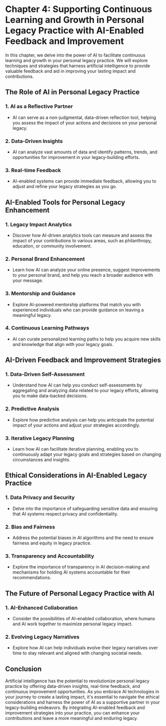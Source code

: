 Chapter 4: Supporting Continuous Learning and Growth in Personal Legacy Practice with AI-Enabled Feedback and Improvement
=========================================================================================================================

In this chapter, we delve into the power of AI to facilitate continuous learning and growth in your personal legacy practice. We will explore techniques and strategies that harness artificial intelligence to provide valuable feedback and aid in improving your lasting impact and contributions.

The Role of AI in Personal Legacy Practice
------------------------------------------

### **1. AI as a Reflective Partner**

* AI can serve as a non-judgmental, data-driven reflection tool, helping you assess the impact of your actions and decisions on your personal legacy.

### **2. Data-Driven Insights**

* AI can analyze vast amounts of data and identify patterns, trends, and opportunities for improvement in your legacy-building efforts.

### **3. Real-time Feedback**

* AI-enabled systems can provide immediate feedback, allowing you to adjust and refine your legacy strategies as you go.

AI-Enabled Tools for Personal Legacy Enhancement
------------------------------------------------

### **1. Legacy Impact Analytics**

* Discover how AI-driven analytics tools can measure and assess the impact of your contributions to various areas, such as philanthropy, education, or community involvement.

### **2. Personal Brand Enhancement**

* Learn how AI can analyze your online presence, suggest improvements to your personal brand, and help you reach a broader audience with your message.

### **3. Mentorship and Guidance**

* Explore AI-powered mentorship platforms that match you with experienced individuals who can provide guidance on leaving a meaningful legacy.

### **4. Continuous Learning Pathways**

* AI can curate personalized learning paths to help you acquire new skills and knowledge that align with your legacy goals.

AI-Driven Feedback and Improvement Strategies
---------------------------------------------

### **1. Data-Driven Self-Assessment**

* Understand how AI can help you conduct self-assessments by aggregating and analyzing data related to your legacy efforts, allowing you to make data-backed decisions.

### **2. Predictive Analysis**

* Explore how predictive analysis can help you anticipate the potential impact of your actions and adjust your strategies accordingly.

### **3. Iterative Legacy Planning**

* Learn how AI can facilitate iterative planning, enabling you to continuously adapt your legacy goals and strategies based on changing circumstances and insights.

Ethical Considerations in AI-Enabled Legacy Practice
----------------------------------------------------

### **1. Data Privacy and Security**

* Delve into the importance of safeguarding sensitive data and ensuring that AI systems respect privacy and confidentiality.

### **2. Bias and Fairness**

* Address the potential biases in AI algorithms and the need to ensure fairness and equity in legacy practice.

### **3. Transparency and Accountability**

* Explore the importance of transparency in AI decision-making and mechanisms for holding AI systems accountable for their recommendations.

The Future of Personal Legacy Practice with AI
----------------------------------------------

### **1. AI-Enhanced Collaboration**

* Consider the possibilities of AI-enabled collaboration, where humans and AI work together to maximize personal legacy impact.

### **2. Evolving Legacy Narratives**

* Explore how AI can help individuals evolve their legacy narratives over time to stay relevant and aligned with changing societal needs.

Conclusion
----------

Artificial intelligence has the potential to revolutionize personal legacy practice by offering data-driven insights, real-time feedback, and continuous improvement opportunities. As you embrace AI technologies in your journey to create a lasting impact, it's essential to navigate the ethical considerations and harness the power of AI as a supportive partner in your legacy-building endeavors. By integrating AI-enabled feedback and improvement strategies into your practice, you can enhance your contributions and leave a more meaningful and enduring legacy.
